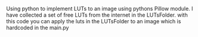 Using python to implement LUTs to an image using pythons Pillow module. I have collected a set of free LUTs from the internet in the LUTsFolder. with this code you can apply the luts in the LUTsFolder to an image which is hardcoded in the main.py

